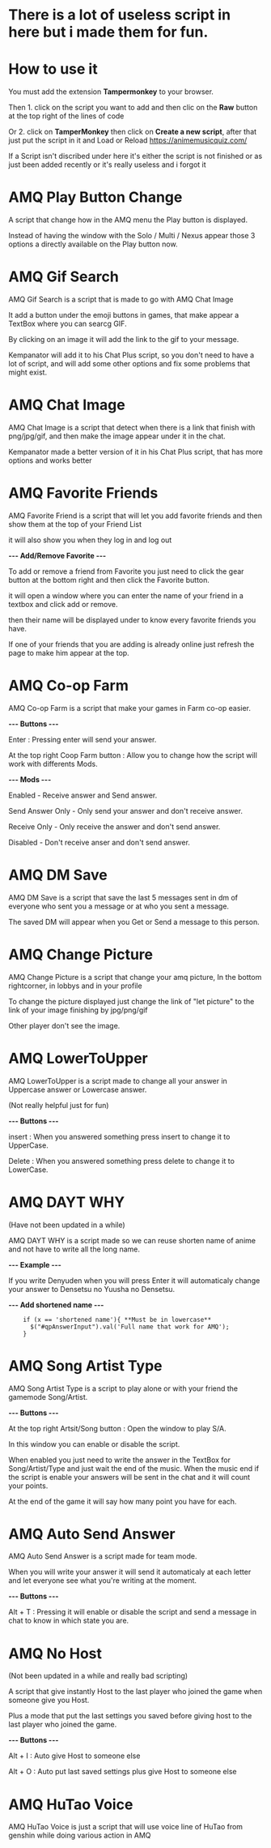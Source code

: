 # There is a lot of useless script in here but i made them for fun.

# How to use it

You must add the extension **Tampermonkey** to your browser. 

Then 1. click on the script you want to add and then clic on the **Raw** button at the top right of the lines of code

Or 2. click on **TamperMonkey** then click on **Create a new script**, after that just put the script in it and Load or Reload https://animemusicquiz.com/

If a Script isn't discribed under here it's either the script is not finished or as just been added recently or it's really useless and i forgot it

# AMQ Play Button Change

A script that change how in the AMQ menu the Play button is displayed.

Instead of having the window with the Solo / Multi / Nexus appear those 3 options a directly available on the Play button now.

# AMQ Gif Search

AMQ Gif Search is a script that is made to go with AMQ Chat Image

It add a button under the emoji buttons in games, that make appear a TextBox where you can searcg GIF.

By clicking on an image it will add the link to the gif to your message.

Kempanator will add it to his Chat Plus script, so you don't need to have a lot of script, and will add some other options and fix some problems that might exist.

# AMQ Chat Image

AMQ Chat Image is a script that detect when there is a link that finish with png/jpg/gif, and then make the image appear under it in the chat.

Kempanator made a better version of it in his Chat Plus script, that has more options and works better

# AMQ Favorite Friends

AMQ Favorite Friend is a script that will let you add favorite friends and then show them at the top of your Friend List

it will also show you when they log in and log out

**--- Add/Remove Favorite ---**

To add or remove a friend from Favorite you just need to click the gear button at the bottom right and then click the Favorite button.

it will open a window where you can enter the name of your friend in a textbox and click add or remove.

then their name will be displayed under to know every favorite friends you have.

If one of your friends that you are adding is already online just refresh the page to make him appear at the top.

# AMQ Co-op Farm

AMQ Co-op Farm is a script that make your games in Farm co-op easier.

**--- Buttons ---**

Enter : Pressing enter will send your answer.

At the top right Coop Farm button : Allow you to change how the script will work with differents Mods.

**--- Mods ---**

Enabled             - Receive answer and Send answer.

Send Answer Only    - Only send your answer and don't receive answer.

Receive Only        - Only receive the answer and don't send answer.

Disabled            - Don't receive anser and don't send answer.

# AMQ DM Save

AMQ DM Save is a script that save the last 5 messages sent in dm of everyone who sent you a message or at who you sent a message.

The saved DM will appear when you Get or Send a message to this person.

# AMQ Change Picture

AMQ Change Picture is a script that change your amq picture, In the bottom rightcorner, in lobbys and in your profile

To change the picture displayed just change the link of "let picture" to the link of your image finishing by jpg/png/gif

Other player don't see the image.

# AMQ LowerToUpper

AMQ LowerToUpper is a script made to change all your answer in Uppercase answer or Lowercase answer.

(Not really helpful just for fun)

**--- Buttons ---**

insert : When you answered something press insert to change it to UpperCase.

Delete : When you answered something press delete to change it to LowerCase.

# AMQ DAYT WHY

(Have not been updated in a while)

AMQ DAYT WHY is a script made so we can reuse shorten name of anime and not have to write all the long name.

**--- Example ---**

If you write Denyuden when you will press Enter it will automaticaly change your answer to Densetsu no Yuusha no Densetsu.

**--- Add shortened name ---**

        if (x == 'shortened name'){ **Must be in lowercase**
          $("#qpAnswerInput").val('Full name that work for AMQ');
        }

# AMQ Song Artist Type

AMQ Song Artist Type is a script to play alone or with your friend the gamemode Song/Artist.

**--- Buttons ---**

At the top right Artsit/Song button : Open the window to play S/A.

In this window you can enable or disable the script.

When enabled you just need to write the answer in the TextBox for Song/Artist/Type and just wait the end of the music.
When the music end if the script is enable your answers will be sent in the chat and it will count your points.

At the end of the game it will say how many point you have for each.

# AMQ Auto Send Answer

AMQ Auto Send Answer is a script made for team mode.

When you will write your answer it will send it automaticaly at each letter and let everyone see what you're writing at the moment.

**--- Buttons ---**

Alt + T : Pressing it will enable or disable the script and send a message in chat to know in which state you are.

# AMQ No Host

(Not been updated in a while and really bad scripting)

A script that give instantly Host to the last player who joined the game when someone give you Host.

Plus a mode that put the last settings you saved before giving host to the last player who joined the game.

**--- Buttons ---**

Alt + I : Auto give Host to someone else

Alt + O : Auto put last saved settings plus give Host to someone else

# AMQ HuTao Voice

AMQ HuTao Voice is just a script that will use voice line of HuTao from genshin while doing various action in AMQ

